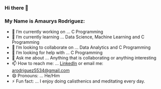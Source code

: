 ### Hi there 👋



### My Name is Amaurys Rodriguez:

- 🔭 I’m currently working on ... C Programming
- 🌱 I’m currently learning ... Data Science, Machine Learning and C Programming
- 👯 I’m looking to collaborate on ...  Data Analytics and C Programming
- 🤔 I’m looking for help with ...  C Programming
- 💬 Ask me about ... Anything that is collaborating or anything interesting
- 📫 How to reach me: ... [LinkedIn](https://www.linkedin.com/in/amaurys-rodriguez-94b93b185/)  or email me: arodriguez5534@gmail.com
- 😄 Pronouns: ... He/Him
- ⚡ Fun fact: ... I enjoy doing calisthenics and meditating every day. 
